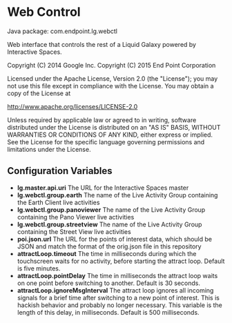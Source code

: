 Web Control
===========

Java package: com.endpoint.lg.webctl

Web interface that controls the rest of a Liquid Galaxy powered by Interactive Spaces.

Copyright (C) 2014 Google Inc.
Copyright (C) 2015 End Point Corporation

Licensed under the Apache License, Version 2.0 (the "License"); you may not
use this file except in compliance with the License. You may obtain a copy of
the License at

http://www.apache.org/licenses/LICENSE-2.0

Unless required by applicable law or agreed to in writing, software
distributed under the License is distributed on an "AS IS" BASIS, WITHOUT
WARRANTIES OR CONDITIONS OF ANY KIND, either express or implied. See the
License for the specific language governing permissions and limitations under
the License.

## Configuration Variables

* **lg.master.api.uri** The URL for the Interactive Spaces master
* **lg.webctl.group.earth** The name of the Live Activity Group containing the Earth Client live activities
* **lg.webctl.group.panoviewer** The name of the Live Activity Group containing the Pano Viewer live activities
* **lg.webctl.group.streetview** The name of the Live Activity Group containing the Street View live activities
* **poi.json.url** The URL for the points of interest data, which should be JSON and match the format of the orig.json file in this repository
* **attractLoop.timeout** The time in milliseconds during which the touchscreen waits for no activity, before starting the attract loop. Default is five minutes.
* **attractLoop.pointDelay** The time in milliseconds the attract loop waits on one point before switching to another. Default is 30 seconds.
* **attractLoop.ignoreMsgInterval** The attract loop ignores all incoming signals for a brief time after switching to a new point of interest. This is hackish behavior and probably no longer necessary. This variable is the length of this delay, in milliseconds. Default is 500 milliseconds.
